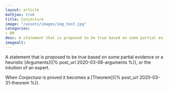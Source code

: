 ```yaml
---
layout: article
mathjax: true
title: Conjecture
image: "/assets/images/img_test.jpg"
categories:
- DM
desc: A statement that is proposed to be true based on some partial evidence or a heuristic Arguments, or the intuition of an expert. 
imagealt: 
---
```


A statement that is proposed to be true based on some partial evidence or a heuristic [Arguments]({% post_url 2020-03-08-arguments %}), or the intuition of an expert.

When *Conjecture* is proved it becomes a [Theorem]({% post_url 2020-03-31-theorem %}).